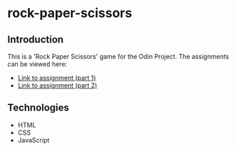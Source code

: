 # rock-paper-scissors

## Introduction

This is a 'Rock Paper Scissors' game for the Odin Project. The assignments can be viewed here:
* [Link to assignment (part 1)](https://www.theodinproject.com/lessons/foundations-rock-paper-scissors)
* [Link to assignment (part 2)](https://www.theodinproject.com/lessons/foundations-revisiting-rock-paper-scissors)

## Technologies 
* HTML
* CSS
* JavaScript